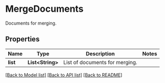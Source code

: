 
# MergeDocuments
Documents for merging.

## Properties
Name | Type | Description | Notes
------------ | ------------- | ------------- | -------------
**list** | **List&lt;String&gt;** | List of documents for merging. | 


[[Back to Model list]](../../README.md#documentation-for-models) [[Back to API list]](../../README.md#documentation-for-api-endpoints) [[Back to README]](../../README.md)


